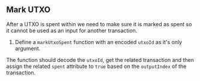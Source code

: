 ## Mark UTXO

After a UTXO is spent within we need to make sure it is marked as spent so it cannot be used as an input for another transaction.

1. Define a `markUtxoSpent` function with an encoded `utxoId` as it's only argument.

The function should decode the `utxoId`, get the related transaction and then assign the related `spent` attribute to `true` based on the `outputIndex` of the transaction.
